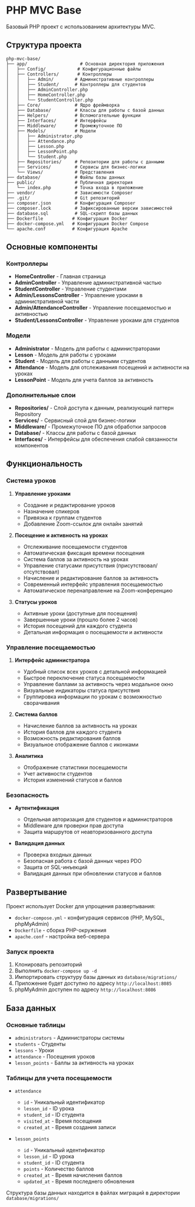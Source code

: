 # PHP MVC Base

Базовый PHP проект с использованием архитектуры MVC.

## Структура проекта

```
php-mvc-base/
├── app/                    # Основная директория приложения
│   ├── Config/            # Конфигурационные файлы
│   ├── Controllers/       # Контроллеры
│   │   ├── Admin/        # Административные контроллеры
│   │   ├── Student/      # Контроллеры для студентов
│   │   ├── AdminController.php
│   │   ├── HomeController.php
│   │   └── StudentController.php
│   ├── Core/             # Ядро фреймворка
│   ├── Database/         # Классы для работы с базой данных
│   ├── Helpers/          # Вспомогательные функции
│   ├── Interfaces/       # Интерфейсы
│   ├── Middleware/       # Промежуточное ПО
│   ├── Models/           # Модели
│   │   ├── Administrator.php
│   │   ├── Attendance.php
│   │   ├── Lesson.php
│   │   ├── LessonPoint.php
│   │   └── Student.php
│   ├── Repositories/     # Репозитории для работы с данными
│   ├── Services/         # Сервисы для бизнес-логики
│   └── Views/            # Представления
├── database/             # Файлы базы данных
├── public/               # Публичная директория
│   └── index.php         # Точка входа в приложение
├── vendor/               # Зависимости Composer
├── .git/                 # Git репозиторий
├── composer.json         # Конфигурация Composer
├── composer.lock         # Зафиксированные версии зависимостей
├── database.sql          # SQL-скрипт базы данных
├── Dockerfile           # Конфигурация Docker
├── docker-compose.yml   # Конфигурация Docker Compose
└── apache.conf          # Конфигурация Apache
```

## Основные компоненты

### Контроллеры
- **HomeController** - Главная страница
- **AdminController** - Управление административной частью
- **StudentController** - Управление студентами
- **Admin/LessonsController** - Управление уроками в административной части
- **Admin/AttendanceController** - Управление посещаемостью и активностью
- **Student/LessonsController** - Управление уроками для студентов

### Модели
- **Administrator** - Модель для работы с администраторами
- **Lesson** - Модель для работы с уроками
- **Student** - Модель для работы с данными студентов
- **Attendance** - Модель для отслеживания посещений и активности на уроках
- **LessonPoint** - Модель для учета баллов за активность

### Дополнительные слои
- **Repositories/** - Слой доступа к данным, реализующий паттерн Repository
- **Services/** - Сервисный слой для бизнес-логики
- **Middleware/** - Промежуточное ПО для обработки запросов
- **Database/** - Классы для работы с базой данных
- **Interfaces/** - Интерфейсы для обеспечения слабой связанности компонентов

## Функциональность

### Система уроков
1. **Управление уроками**
   - Создание и редактирование уроков
   - Назначение спикеров
   - Привязка к группам студентов
   - Добавление Zoom-ссылок для онлайн занятий

2. **Посещение и активность на уроках**
   - Отслеживание посещаемости студентов
   - Автоматическая фиксация времени посещения
   - Система баллов за активность на уроках
   - Управление статусами присутствия (присутствовал/отсутствовал)
   - Начисление и редактирование баллов за активность
   - Современный интерфейс управления посещаемостью
   - Автоматическое перенаправление на Zoom-конференцию

3. **Статусы уроков**
   - Активные уроки (доступные для посещения)
   - Завершенные уроки (прошло более 2 часов)
   - История посещений для каждого студента
   - Детальная информация о посещаемости и активности

### Управление посещаемостью
1. **Интерфейс администратора**
   - Удобный список всех уроков с детальной информацией
   - Быстрое переключение статуса посещаемости
   - Управление баллами за активность через модальное окно
   - Визуальные индикаторы статуса присутствия
   - Группировка информации по урокам с возможностью сворачивания

2. **Система баллов**
   - Начисление баллов за активность на уроках
   - История баллов для каждого студента
   - Возможность редактирования баллов
   - Визуальное отображение баллов с иконками

3. **Аналитика**
   - Отображение статистики посещаемости
   - Учет активности студентов
   - История изменений статусов и баллов

### Безопасность
- **Аутентификация**
  - Отдельная авторизация для студентов и администраторов
  - Middleware для проверки прав доступа
  - Защита маршрутов от неавторизованного доступа

- **Валидация данных**
  - Проверка входных данных
  - Безопасная работа с базой данных через PDO
  - Защита от SQL-инъекций
  - Валидация данных при обновлении статусов и баллов

## Развертывание

Проект использует Docker для упрощения развертывания:
- `docker-compose.yml` - конфигурация сервисов (PHP, MySQL, phpMyAdmin)
- `Dockerfile` - сборка PHP-окружения
- `apache.conf` - настройка веб-сервера

### Запуск проекта
1. Клонировать репозиторий
2. Выполнить `docker-compose up -d`
3. Импортировать структуру базы данных из `database/migrations/`
4. Приложение будет доступно по адресу `http://localhost:8085`
5. phpMyAdmin доступен по адресу `http://localhost:8086`

## База данных

### Основные таблицы
- `administrators` - Администраторы системы
- `students` - Студенты
- `lessons` - Уроки
- `attendance` - Посещения уроков
- `lesson_points` - Баллы за активность на уроках

### Таблицы для учета посещаемости
- `attendance`
  - `id` - Уникальный идентификатор
  - `lesson_id` - ID урока
  - `student_id` - ID студента
  - `visited_at` - Время посещения
  - `created_at` - Время создания записи

- `lesson_points`
  - `id` - Уникальный идентификатор
  - `lesson_id` - ID урока
  - `student_id` - ID студента
  - `points` - Количество баллов
  - `created_at` - Время начисления баллов
  - `updated_at` - Время последнего обновления

Структура базы данных находится в файлах миграций в директории `database/migrations/`
